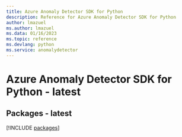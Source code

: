 ```yaml
---
title: Azure Anomaly Detector SDK for Python
description: Reference for Azure Anomaly Detector SDK for Python
author: lmazuel
ms.author: lmazuel
ms.data: 01/16/2023
ms.topic: reference
ms.devlang: python
ms.service: anomalydetector
---
```

# Azure Anomaly Detector SDK for Python - latest
## Packages - latest
[!INCLUDE [packages](anomaly-detector-index.md)]